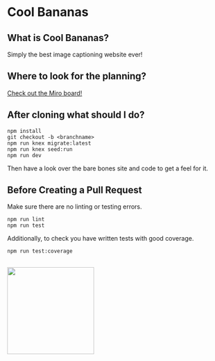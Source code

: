# Cool Bananas

## What is Cool Bananas?
Simply the best image captioning website ever!

## Where to look for the planning?
[Check out the Miro board!](https://miro.com/app/board/uXjVOqg_Cbw=/)

## After cloning what should I do?
```
npm install
git checkout -b <branchname>
npm run knex migrate:latest
npm run knex seed:run
npm run dev
```
Then have a look over the bare bones site and code to get a feel for it.

## Before Creating a Pull Request
Make sure there are no linting or testing errors.
```
npm run lint
npm run test
```

Additionally, to check you have written tests with good coverage.
```
npm run test:coverage
```

## 
<img src="https://cdn-icons.flaticon.com/png/512/2847/premium/2847187.png?token=exp=1657024634~hmac=3dd8aa92d64110a681881220933fcc0d" width="200">
